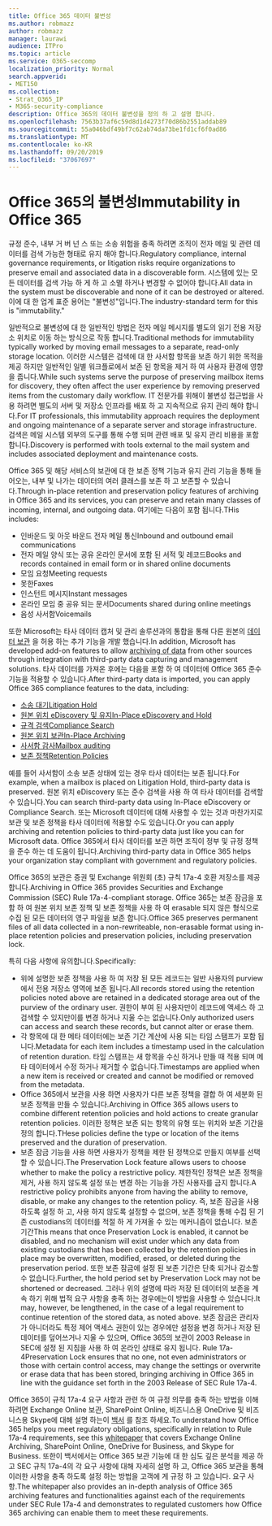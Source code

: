 ```yaml
---
title: Office 365 데이터 불변성
ms.author: robmazz
author: robmazz
manager: laurawi
audience: ITPro
ms.topic: article
ms.service: O365-seccomp
localization_priority: Normal
search.appverid:
- MET150
ms.collection:
- Strat_O365_IP
- M365-security-compliance
description: Office 365의 데이터 불변성을 정의 하 고 설명 합니다.
ms.openlocfilehash: 7563b37af6c59d8d1d4273f70d86b2551addab89
ms.sourcegitcommit: 55a046bdf49bf7c62ab74da73be1fd1cf6f0ad86
ms.translationtype: MT
ms.contentlocale: ko-KR
ms.lasthandoff: 09/20/2019
ms.locfileid: "37067697"
---
```

# <a name="immutability-in-office-365"></a><span data-ttu-id="7dcfc-103">Office 365의 불변성</span><span class="sxs-lookup"><span data-stu-id="7dcfc-103">Immutability in Office 365</span></span>

<span data-ttu-id="7dcfc-104">규정 준수, 내부 거 버 넌 스 또는 소송 위험을 충족 하려면 조직이 전자 메일 및 관련 데이터를 검색 가능한 형태로 유지 해야 합니다.</span><span class="sxs-lookup"><span data-stu-id="7dcfc-104">Regulatory compliance, internal governance requirements, or litigation risks require organizations to preserve email and associated data in a discoverable form.</span></span> <span data-ttu-id="7dcfc-105">시스템에 있는 모든 데이터를 검색 가능 하 게 하 고 소멸 하거나 변경할 수 없어야 합니다.</span><span class="sxs-lookup"><span data-stu-id="7dcfc-105">All data in the system must be discoverable and none of it can be destroyed or altered.</span></span> <span data-ttu-id="7dcfc-106">이에 대 한 업계 표준 용어는 "불변성"입니다.</span><span class="sxs-lookup"><span data-stu-id="7dcfc-106">The industry-standard term for this is "immutability."</span></span>

<span data-ttu-id="7dcfc-107">일반적으로 불변성에 대 한 일반적인 방법은 전자 메일 메시지를 별도의 읽기 전용 저장소 위치로 이동 하는 방식으로 작동 합니다.</span><span class="sxs-lookup"><span data-stu-id="7dcfc-107">Traditional methods for immutability typically worked by moving email messages to a separate, read-only storage location.</span></span> <span data-ttu-id="7dcfc-108">이러한 시스템은 검색에 대 한 사서함 항목을 보존 하기 위한 목적을 제공 하지만 일반적인 일별 워크플로에서 보존 된 항목을 제거 하 여 사용자 환경에 영향을 줍니다.</span><span class="sxs-lookup"><span data-stu-id="7dcfc-108">While such systems serve the purpose of preserving mailbox items for discovery, they often affect the user experience by removing preserved items from the customary daily workflow.</span></span> <span data-ttu-id="7dcfc-109">IT 전문가를 위해이 불변성 접근법을 사용 하려면 별도의 서버 및 저장소 인프라를 배포 하 고 지속적으로 유지 관리 해야 합니다.</span><span class="sxs-lookup"><span data-stu-id="7dcfc-109">For IT professionals, this immutability approach requires the deployment and ongoing maintenance of a separate server and storage infrastructure.</span></span> <span data-ttu-id="7dcfc-110">검색은 메일 시스템 외부의 도구를 통해 수행 되며 관련 배포 및 유지 관리 비용을 포함 합니다.</span><span class="sxs-lookup"><span data-stu-id="7dcfc-110">Discovery is performed with tools external to the mail system and includes associated deployment and maintenance costs.</span></span>

<span data-ttu-id="7dcfc-111">Office 365 및 해당 서비스의 보관에 대 한 보존 정책 기능과 유지 관리 기능을 통해 들어오는, 내부 및 나가는 데이터의 여러 클래스를 보존 하 고 보존할 수 있습니다.</span><span class="sxs-lookup"><span data-stu-id="7dcfc-111">Through in-place retention and preservation policy features of archiving in Office 365 and its services, you can preserve and retain many classes of incoming, internal, and outgoing data.</span></span> <span data-ttu-id="7dcfc-112">여기에는 다음이 포함 됩니다.</span><span class="sxs-lookup"><span data-stu-id="7dcfc-112">THis includes:</span></span>

- <span data-ttu-id="7dcfc-113">인바운드 및 아웃 바운드 전자 메일 통신</span><span class="sxs-lookup"><span data-stu-id="7dcfc-113">Inbound and outbound email communications</span></span>
- <span data-ttu-id="7dcfc-114">전자 메일 양식 또는 공유 온라인 문서에 포함 된 서적 및 레코드</span><span class="sxs-lookup"><span data-stu-id="7dcfc-114">Books and records contained in email form or in shared online documents</span></span>
- <span data-ttu-id="7dcfc-115">모임 요청</span><span class="sxs-lookup"><span data-stu-id="7dcfc-115">Meeting requests</span></span>
- <span data-ttu-id="7dcfc-116">못한</span><span class="sxs-lookup"><span data-stu-id="7dcfc-116">Faxes</span></span>
- <span data-ttu-id="7dcfc-117">인스턴트 메시지</span><span class="sxs-lookup"><span data-stu-id="7dcfc-117">Instant messages</span></span>
- <span data-ttu-id="7dcfc-118">온라인 모임 중 공유 되는 문서</span><span class="sxs-lookup"><span data-stu-id="7dcfc-118">Documents shared during online meetings</span></span>
- <span data-ttu-id="7dcfc-119">음성 사서함</span><span class="sxs-lookup"><span data-stu-id="7dcfc-119">Voicemails</span></span>

<span data-ttu-id="7dcfc-120">또한 Microsoft는 타사 데이터 캡처 및 관리 솔루션과의 통합을 통해 다른 원본의 [데이터 보관](https://support.office.com/article/Archiving-third-party-data-in-Office-365-0ce338d5-3666-4a18-86ab-c6910ff408cc) 을 허용 하는 추가 기능을 개발 했습니다.</span><span class="sxs-lookup"><span data-stu-id="7dcfc-120">In addition, Microsoft has developed add-on features to allow [archiving of data](https://support.office.com/article/Archiving-third-party-data-in-Office-365-0ce338d5-3666-4a18-86ab-c6910ff408cc) from other sources through integration with third-party data capturing and management solutions.</span></span> <span data-ttu-id="7dcfc-121">타사 데이터를 가져온 후에는 다음을 포함 하 여 데이터에 Office 365 준수 기능을 적용할 수 있습니다.</span><span class="sxs-lookup"><span data-stu-id="7dcfc-121">After third-party data is imported, you can apply Office 365 compliance features to the data, including:</span></span>

- [<span data-ttu-id="7dcfc-122">소송 대기</span><span class="sxs-lookup"><span data-stu-id="7dcfc-122">Litigation Hold</span></span>](/microsoft365/compliance/create-a-litigation-hold.md)
- [<span data-ttu-id="7dcfc-123">원본 위치 eDiscovery 및 유지</span><span class="sxs-lookup"><span data-stu-id="7dcfc-123">In-Place eDiscovery and Hold</span></span>](/microsoft365/compliance/manage-legal-investigations.md)
- [<span data-ttu-id="7dcfc-124">규격 검색</span><span class="sxs-lookup"><span data-stu-id="7dcfc-124">Compliance Search</span></span>](/microsoft365/compliance/search-for-content.md)
- [<span data-ttu-id="7dcfc-125">원본 위치 보관</span><span class="sxs-lookup"><span data-stu-id="7dcfc-125">In-Place Archiving</span></span>](/microsoft365/compliance/enable-archive-mailboxes.md)
- [<span data-ttu-id="7dcfc-126">사서함 감사</span><span class="sxs-lookup"><span data-stu-id="7dcfc-126">Mailbox auditing</span></span>](/microsoft365/compliance/enable-mailbox-auditing.md)
- [<span data-ttu-id="7dcfc-127">보존 정책</span><span class="sxs-lookup"><span data-stu-id="7dcfc-127">Retention Policies</span></span>](/microsoft365/compliance/retention-policies.md)

<span data-ttu-id="7dcfc-128">예를 들어 사서함이 소송 보존 상태에 있는 경우 타사 데이터는 보존 됩니다.</span><span class="sxs-lookup"><span data-stu-id="7dcfc-128">For example, when a mailbox is placed on Litigation Hold, third-party data is preserved.</span></span> <span data-ttu-id="7dcfc-129">원본 위치 eDiscovery 또는 준수 검색을 사용 하 여 타사 데이터를 검색할 수 있습니다.</span><span class="sxs-lookup"><span data-stu-id="7dcfc-129">You can search third-party data using In-Place eDiscovery or Compliance Search.</span></span> <span data-ttu-id="7dcfc-130">또는 Microsoft 데이터에 대해 사용할 수 있는 것과 마찬가지로 보관 및 보존 정책을 타사 데이터에 적용할 수도 있습니다.</span><span class="sxs-lookup"><span data-stu-id="7dcfc-130">Or you can apply archiving and retention policies to third-party data just like you can for Microsoft data.</span></span> <span data-ttu-id="7dcfc-131">Office 365에서 타사 데이터를 보관 하면 조직이 정부 및 규정 정책을 준수 하는 데 도움이 됩니다.</span><span class="sxs-lookup"><span data-stu-id="7dcfc-131">Archiving third-party data in Office 365 helps your organization stay compliant with government and regulatory policies.</span></span>

<span data-ttu-id="7dcfc-132">Office 365의 보관은 증권 및 Exchange 위원회 (초) 규칙 17a-4 호환 저장소를 제공 합니다.</span><span class="sxs-lookup"><span data-stu-id="7dcfc-132">Archiving in Office 365 provides Securities and Exchange Commission (SEC) Rule 17a-4-compliant storage.</span></span> <span data-ttu-id="7dcfc-133">Office 365는 보존 잠금을 포함 하 여 원본 위치 보존 정책 및 보존 정책을 사용 하 여 erasable 되지 않은 형식으로 수집 된 모든 데이터의 영구 파일을 보존 합니다.</span><span class="sxs-lookup"><span data-stu-id="7dcfc-133">Office 365 preserves permanent files of all data collected in a non-rewriteable, non-erasable format using in-place retention policies and preservation policies, including preservation lock.</span></span>

<span data-ttu-id="7dcfc-134">특히 다음 사항에 유의합니다.</span><span class="sxs-lookup"><span data-stu-id="7dcfc-134">Specifically:</span></span>

- <span data-ttu-id="7dcfc-135">위에 설명한 보존 정책을 사용 하 여 저장 된 모든 레코드는 일반 사용자의 purview에서 전용 저장소 영역에 보존 됩니다.</span><span class="sxs-lookup"><span data-stu-id="7dcfc-135">All records stored using the retention policies noted above are retained in a dedicated storage area out of the purview of the ordinary user.</span></span> <span data-ttu-id="7dcfc-136">권한이 부여 된 사용자만이 레코드에 액세스 하 고 검색할 수 있지만이를 변경 하거나 지울 수는 없습니다.</span><span class="sxs-lookup"><span data-stu-id="7dcfc-136">Only authorized users can access and search these records, but cannot alter or erase them.</span></span>
- <span data-ttu-id="7dcfc-137">각 항목에 대 한 메타 데이터에는 보존 기간 계산에 사용 되는 타임 스탬프가 포함 됩니다.</span><span class="sxs-lookup"><span data-stu-id="7dcfc-137">Metadata for each item includes a timestamp used in the calculation of retention duration.</span></span> <span data-ttu-id="7dcfc-138">타임 스탬프는 새 항목을 수신 하거나 만들 때 적용 되며 메타 데이터에서 수정 하거나 제거할 수 없습니다.</span><span class="sxs-lookup"><span data-stu-id="7dcfc-138">Timestamps are applied when a new item is received or created and cannot be modified or removed from the metadata.</span></span>
- <span data-ttu-id="7dcfc-139">Office 365에서 보관을 사용 하면 사용자가 다른 보존 정책을 결합 하 여 세분화 된 보존 정책을 만들 수 있습니다.</span><span class="sxs-lookup"><span data-stu-id="7dcfc-139">Archiving in Office 365 allows users to combine different retention policies and hold actions to create granular retention policies.</span></span> <span data-ttu-id="7dcfc-140">이러한 정책은 보존 되는 항목의 유형 또는 위치와 보존 기간을 정의 합니다.</span><span class="sxs-lookup"><span data-stu-id="7dcfc-140">THese policies define the type or location of the items preserved and the duration of preservation.</span></span>
- <span data-ttu-id="7dcfc-141">보존 잠금 기능을 사용 하면 사용자가 정책을 제한 된 정책으로 만들지 여부를 선택할 수 있습니다.</span><span class="sxs-lookup"><span data-stu-id="7dcfc-141">The Preservation Lock feature allows users to choose whether to make the policy a restrictive policy.</span></span> <span data-ttu-id="7dcfc-142">제한적인 정책은 보존 정책을 제거, 사용 하지 않도록 설정 또는 변경 하는 기능을 가진 사용자를 금지 합니다.</span><span class="sxs-lookup"><span data-stu-id="7dcfc-142">A restrictive policy prohibits anyone from having the ability to remove, disable, or make any changes to the retention policy.</span></span> <span data-ttu-id="7dcfc-143">즉, 보존 잠금을 사용 하도록 설정 하 고, 사용 하지 않도록 설정할 수 없으며, 보존 정책을 통해 수집 된 기존 custodians의 데이터를 적절 하 게 가져올 수 있는 메커니즘이 없습니다. 보존 기간</span><span class="sxs-lookup"><span data-stu-id="7dcfc-143">This means that once Preservation Lock is enabled, it cannot be disabled, and no mechanism will exist under which any data from existing custodians that has been collected by the retention policies in place may be overwritten, modified, erased, or deleted during the preservation period.</span></span> <span data-ttu-id="7dcfc-144">또한 보존 잠금에 설정 된 보존 기간은 단축 되거나 감소할 수 없습니다.</span><span class="sxs-lookup"><span data-stu-id="7dcfc-144">Further, the hold period set by Preservation Lock may not be shortened or decreased.</span></span> <span data-ttu-id="7dcfc-145">그러나 위의 설명에 따라 저장 된 데이터의 보존을 계속 하기 위해 법적 요구 사항을 충족 하는 경우에는이 방법을 사용할 수 있습니다.</span><span class="sxs-lookup"><span data-stu-id="7dcfc-145">It may, however, be lengthened, in the case of a legal requirement to continue retention of the stored data, as noted above.</span></span> <span data-ttu-id="7dcfc-146">보존 잠금은 관리자가 아니더라도 특정 제어 액세스 권한이 있는 경우에만 설정을 변경 하거나 저장 된 데이터를 덮어쓰거나 지울 수 있으며, Office 365의 보관이 2003 Release in SEC에 설정 된 지침을 사용 하 여 온라인 상태로 유지 됩니다. Rule 17a-4</span><span class="sxs-lookup"><span data-stu-id="7dcfc-146">Preservation Lock ensures that no one, not even administrators or those with certain control access, may change the settings or overwrite or erase data that has been stored, bringing archiving in Office 365 in line with the guidance set forth in the 2003 Release of SEC Rule 17a-4.</span></span>

<span data-ttu-id="7dcfc-147">Office 365이 규칙 17a-4 요구 사항과 관련 하 여 규정 의무를 충족 하는 방법을 이해 하려면 Exchange Online 보관, SharePoint Online, 비즈니스용 OneDrive 및 비즈니스용 Skype에 대해 설명 하는이 [백서](https://go.microsoft.com/fwlink/?linkid=830440) 를 참조 하세요.</span><span class="sxs-lookup"><span data-stu-id="7dcfc-147">To understand how Office 365 helps you meet regulatory obligations, specifically in relation to Rule 17a-4 requirements, see this [whitepaper](https://go.microsoft.com/fwlink/?linkid=830440) that covers Exchange Online Archiving, SharePoint Online, OneDrive for Business, and Skype for Business.</span></span> <span data-ttu-id="7dcfc-148">또한이 백서에서는 Office 365 보관 기능에 대 한 심도 깊은 분석을 제공 하 고 SEC 규칙 17a-4의 각 요구 사항에 대해 자세히 설명 하 고, Office 365 보관을 통해 이러한 사항을 충족 하도록 설정 하는 방법을 고객에 게 규정 하 고 있습니다. 요구 사항.</span><span class="sxs-lookup"><span data-stu-id="7dcfc-148">The whitepaper also provides an in-depth analysis of Office 365 archiving features and functionalities against each of the requirements under SEC Rule 17a-4 and demonstrates to regulated customers how Office 365 archiving can enable them to meet these requirements.</span></span>